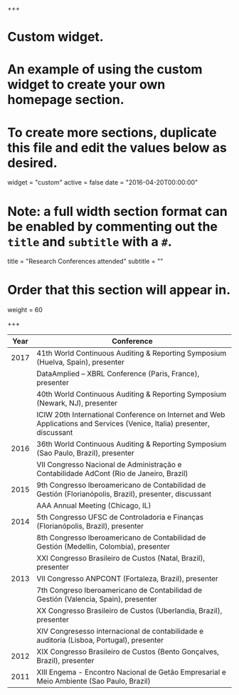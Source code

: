 +++
# Custom widget.
# An example of using the custom widget to create your own homepage section.
# To create more sections, duplicate this file and edit the values below as desired.
widget = "custom"
active = false
date = "2016-04-20T00:00:00"

# Note: a full width section format can be enabled by commenting out the `title` and `subtitle` with a `#`.
title = "Research Conferences attended"
subtitle = ""

# Order that this section will appear in.
weight = 60

+++

|Year	| Conference 																											|
| ----- | --------------------------------------------------------------------------------------------------------------------- |
|2017	|41th World Continuous Auditing & Reporting Symposium (Huelva, Spain), presenter										|
|    	|DataAmplied – XBRL Conference (Paris, France), presenter																|
|		|40th World Continuous Auditing & Reporting Symposium (Newark, NJ), presenter											|
|		|ICIW 20th International Conference on Internet and Web Applications and Services (Venice, Italia) presenter, discussant|
|2016	|36th World Continuous Auditing & Reporting Symposium (Sao Paulo, Brazil), presenter									|
|		|VII Congresso Nacional de Administração e Contabilidade AdCont (Rio de Janeiro, Brazil)								|
|2015 	|9th Congresso Iberoamericano de Contabilidad de Gestión (Florianópolis, Brazil), presenter, discussant					|
|		|AAA Annual Meeting (Chicago, IL)																						|
|2014 	|5th Congresso UFSC de Controladoria e Finanças (Florianópolis, Brazil), presenter										|
|		|8th Congresso Iberoamericano de Contabilidad de Gestión (Medellin, Colombia), presenter								|
|		|XXI Congresso Brasileiro de Custos (Natal, Brazil), presenter															|
|2013 	|VII Congresso ANPCONT (Fortaleza, Brazil), presenter																	|
|		|7th Congreso Iberoamericano de Contabilidad de Gestión (Valencia, Spain), presenter									|
|		|XX Congresso Brasileiro de Custos (Uberlandia, Brazil), presenter														|
|		|XIV Congresesso internacional de contabilidade e auditoria (Lisboa, Portugal), presenter								|
|2012 	|XIX Congresso Brasileiro de Custos (Bento Gonçalves, Brazil), presenter												|
|2011 	|XIII Engema - Encontro Nacional de Getão Empresarial e Meio Ambiente (Sao Paulo, Brazil)								|
